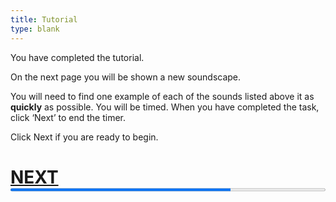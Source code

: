 ```yaml
---
title: Tutorial
type: blank
---
```

<head>
<link rel="stylesheet" href="styles.css">
</head>



You have completed the tutorial.

On the next page you will be shown a new soundscape. 

You will need to find one example of each of the sounds listed above it as **quickly** as possible. You will be timed.
When you have completed the task, click ‘Next’ to end the timer. 


Click Next if you are ready to begin. 



# **[NEXT](C:\Backup\Ecosounds\GitHub\interaction-experiments\content\experiments\fcs\lastQs.md)**
  </div>
<progress id="bar" max="100" value="70" style = "width:100%;margin:0px; height:10px; position: relative; bottom:20px;"> </progress><br>
